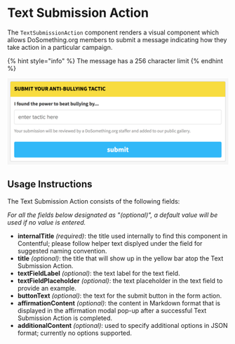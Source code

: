 # Text Submission Action

The `TextSubmissionAction` component renders a visual component which allows DoSomething.org members to submit a message indicating how they take action in a particular campaign.

{% hint style="info" %} The message has a 256 character limit {% endhint %}

![Text Submission Action](../../.gitbook/assets/text-submission-action-component.png)

## Usage Instructions

The Text Submission Action consists of the following fields:

_For all the fields below designated as "\(optional\)", a default value will be used if no value is entered._

* **internalTitle** _\(required\)_: the title used internally to find this component in Contentful; please follow helper text displyed under the field for suggested naming convention.
* **title** _\(optional\)_: the title that will show up in the yellow bar atop the Text Submission Action.
* **textFieldLabel** _\(optional\)_: the text label for the text field.
* **textFieldPlaceholder** _\(optional\)_: the text placeholder in the text field to provide an example.
* **buttonText** _\(optional\)_: the text for the submit button in the form action.
* **affirmationContent** _\(optional\)_: the content in Markdown format that is displayed in the affirmation modal pop-up after a successful Text Submission Action is completed.
* **additionalContent** _\(optional\)_: used to specify additional options in JSON format; currently no options supported.


